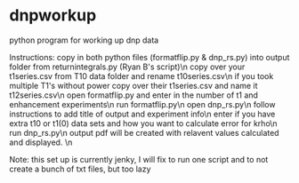# dnpworkup
python program for working up dnp data

Instructions:
copy in both python files (formatflip.py & dnp_rs.py) into output folder from returnintegrals.py (Ryan B's script)\n
copy over your t1series.csv from T10 data folder and rename t10series.csv\n
if you took multiple T1's without power copy over their t1series.csv and name it t12series.csv\n
open formatflip.py and enter in the number of t1 and enhancement experiments\n
run formatflip.py\n
open dnp_rs.py\n
follow instructions to add title of output and experiment info\n
enter if you have extra t10 or t1(0) data sets and how you want to calculate error for krho\n
run dnp_rs.py\n
output pdf will be created with relavent values calculated and displayed. \n

Note: this set up is currently jenky, I will fix to run one script and to not create a bunch of txt files, but too lazy
